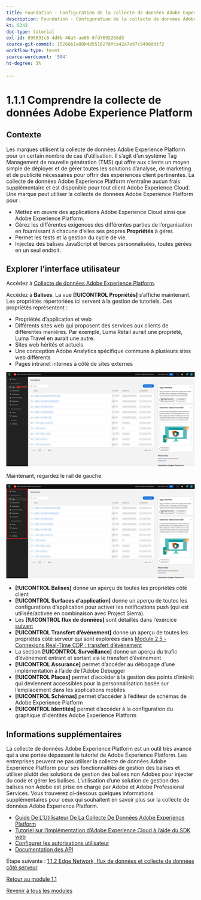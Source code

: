 ```yaml
---
title: Foundation - Configuration de la collecte de données Adobe Experience Platform et de l’extension Web SDK - Explication de la collecte de données Adobe Experience Platform
description: Foundation - Configuration de la collecte de données Adobe Experience Platform et de l’extension Web SDK - Explication de la collecte de données Adobe Experience Platform
kt: 5342
doc-type: tutorial
exl-id: 098031c6-4d8b-46a5-ae86-8fd7692268d3
source-git-commit: 1526661a80b4d551627dfca42a7e97c9498dd1f2
workflow-type: tm+mt
source-wordcount: '504'
ht-degree: 3%

---
```


# 1.1.1 Comprendre la collecte de données Adobe Experience Platform

## Contexte

Les marques utilisent la collecte de données Adobe Experience Platform pour un certain nombre de cas d’utilisation. Il s’agit d’un système Tag Management de nouvelle génération (TMS) qui offre aux clients un moyen simple de déployer et de gérer toutes les solutions d’analyse, de marketing et de publicité nécessaires pour offrir des expériences client pertinentes. La collecte de données Adobe Experience Platform n’entraîne aucun frais supplémentaire et est disponible pour tout client Adobe Experience Cloud. Une marque peut utiliser la collecte de données Adobe Experience Platform pour :

- Mettez en œuvre des applications Adobe Experience Cloud ainsi que Adobe Experience Platform.
- Gérez les différentes exigences des différentes parties de l’organisation en fournissant à chacune d’elles ses propres **Propriétés** à gérer.
- Permet les tests et la gestion du cycle de vie.
- Injectez des balises JavaScript et tierces personnalisées, toutes gérées en un seul endroit.

## Explorer l’interface utilisateur

Accédez à [Collecte de données Adobe Experience Platform](https://experience.adobe.com/#/data-collection/).

Accédez à **Balises**. La vue **[!UICONTROL Propriétés]** s’affiche maintenant. Les propriétés répertoriées ici servent à la gestion de tutoriels. Ces propriétés représentent :

- Propriétés d’application et web
- Différents sites web qui proposent des services aux clients de différentes manières. Par exemple, Luma Retail aurait une propriété, Luma Travel en aurait une autre.
- Sites web hérités et actuels
- Une conception Adobe Analytics spécifique commune à plusieurs sites web différents
- Pages intranet internes à côté de sites externes

![Vue Propriétés de Launch](./images/launch1.png)

Maintenant, regardez le rail de gauche.

![Lancer le rail de gauche](./images/launch2.png)

- **[!UICONTROL Balises]** donne un aperçu de toutes les propriétés côté client
- **[!UICONTROL Surfaces d’application]** donne un aperçu de toutes les configurations d’application pour activer les notifications push (qui est utilisée/activée en combinaison avec Project Sierra).
- Les **[!UICONTROL flux de données]** sont détaillés dans l’exercice [suivant](./ex2.md)
- **[!UICONTROL Transfert d’événement]** donne un aperçu de toutes les propriétés côté serveur qui sont explorées dans [Module 2.5 - Connexions Real-Time CDP : transfert d’événement](./../../../modules/rtcdp-b2c/module2.5/aep-data-collection-ssf.md)
- La section **[!UICONTROL Surveillance]** donne un aperçu du trafic d’événement entrant et sortant via le transfert d’événement
- **[!UICONTROL Assurance]** permet d’accéder au débogage d’une implémentation à l’aide de l’Adobe Debugger
- **[!UICONTROL Places]** permet d’accéder à la gestion des points d’intérêt qui deviennent accessibles pour la personnalisation basée sur l’emplacement dans les applications mobiles
- **[!UICONTROL Schémas]** permet d’accéder à l’éditeur de schémas de Adobe Experience Platform
- **[!UICONTROL Identités]** permet d’accéder à la configuration du graphique d’identités Adobe Experience Platform

## Informations supplémentaires

La collecte de données Adobe Experience Platform est un outil très avancé qui a une portée dépassant le tutoriel de Adobe Experience Platform. Les entreprises peuvent ne pas utiliser la collecte de données Adobe Experience Platform pour ses fonctionnalités de gestion des balises et utiliser plutôt des solutions de gestion des balises non Adobes pour injecter du code et gérer les balises. L’utilisation d’une solution de gestion des balises non Adobe est prise en charge par Adobe et Adobe Professional Services.
Vous trouverez ci-dessous quelques informations supplémentaires pour ceux qui souhaitent en savoir plus sur la collecte de données Adobe Experience Platform.

- [Guide De L’Utilisateur De La Collecte De Données Adobe Experience Platform](https://experienceleague.adobe.com/docs/experience-platform/tags/home.html?lang=fr)
- [Tutoriel sur lʼimplémentation dʼAdobe Experience Cloud à lʼaide du SDK web](https://experienceleague.adobe.com/docs/platform-learn/implement-web-sdk/overview.html?lang=fr)
- [Configurer les autorisations utilisateur](https://experienceleague.adobe.com/docs/experience-platform/tags/admin/user-permissions.html?lang=fr)
- [Documentation des API](https://developer.adobelaunch.com/api/)

Étape suivante : [1.1.2 Edge Network, flux de données et collecte de données côté serveur](./ex2.md)

[Retour au module 1.1](./data-ingestion-launch-web-sdk.md)

[Revenir à tous les modules](./../../../overview.md)
